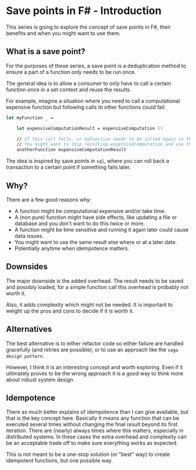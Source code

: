 ﻿<meta name="daria:article_id" content="save_points_in_fsharp_part_1">
<meta name="daria:title" content="Part 1">
<meta name="daria:title_slug" content="part_1">
<meta name="daria:order" content="0">
<meta name="daria:created_on" content="2022-06-19">
<meta name="daria:tags" content="fsharp">

# Save points in F# - Introduction

This series is going to explore the concept of save points in F#, their benefits and when you might want to use them.

## What is a save point?

For the purposes of these series, a save point is a deduplication method to ensure a part of a function only needs to be run once.

The general idea is to allow a consumer to only have to call a certain function once in a set context and reuse the results.

For example, imagine a situation where you need to call a computational expensive function but following calls to other functions could fail:

```fsharp
let myFunction _ =

    let expensiveComputationResult = expensiveComputation ()

    // If this call fails, or myFunction needs to be called again in the same context.
    // You might want to skip recalling expensiveComputation and use the result already returned.    
    anotherFunction expensiveComputationResult
```

The idea is inspired by save points in `sql`, where you can roll back a transaction to a certain point if something fails later.

## Why?

There are a few good reasons why:

* A function might be computational expensive and/or take time.
* A (non pure) function might have side effects, like updating a file or database and you don't want to do this twice or more.
* A function might be time sensitive and running it again later could cause data issues.
* You might want to use the same result else where or at a later date.
* Potentially anytime when idempotence matters.

## Downsides

The major downside is the added overhead. The result needs to be saved and possibly loaded, 
for a simple function call this overhead is probably not worth it.

Also, it adds complexity which might not be needed. It is important to weight up the pros and cons to decide if it is worth it.

## Alternatives

The best alternative is to either refactor code so either failure are handled gracefully (and retries are possible),
or to use an approach like the `saga design pattern`.

However, I think it is an interesting concept and worth exploring. 
Even if it ultimately proves to be the wrong approach it is a good way to think more about robust system design.

## Idempotence

There as much better explains of idempotence than I can give available, but that is the key concept here.
Basically it means any function that can be executed several times without changing the final result beyond its first iteration.
There are (nearly) always times where this matters, especially in distributed systems.
In these cases the extra overhead and complexity can be an acceptable trade off to make sure everything works as expected.

This is not meant to be a one-stop solution (or "best" way) to create idempotent functions, but one possible way.